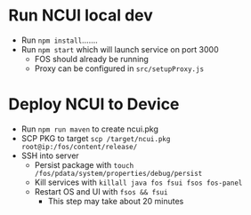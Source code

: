 # Run NCUI local dev
- Run `npm install`.......
- Run `npm start` which will launch service on port 3000
  - FOS should already be running
  - Proxy can be configured in `src/setupProxy.js`

# Deploy NCUI to Device
- Run `npm run maven` to create ncui.pkg
- SCP PKG to target `scp /target/ncui.pkg root@ip:/fos/content/release/`
- SSH into server
  - Persist package with `touch /fos/pdata/system/properties/debug/persist`
  - Kill services with `killall java fos fsui fsos fos-panel`
  - Restart OS and UI with `fsos && fsui`
    - This step may take about 20 minutes
 
